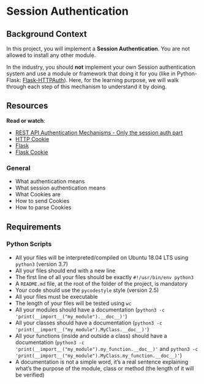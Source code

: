 # Session Authentication

<div class="panel panel-default" id="project-description">
  <div class="panel-body">
    <h2>Background Context</h2>

<p>In this project, you will implement a <strong>Session Authentication</strong>. You are not allowed to install any other module.</p>

<p>In the industry, you should <strong>not</strong> implement your own Session authentication system and use a module or framework that doing it for you (like in Python-Flask: <a href="https://flask-httpauth.readthedocs.io/en/latest/" title="Flask-HTTPAuth" target="_blank">Flask-HTTPAuth</a>). Here, for the learning purpose, we will walk through each step of this mechanism to understand it by doing.</p>

<h2>Resources</h2>

<p><strong>Read or watch</strong>:</p>

<ul>
<li><a href="https://www.youtube.com/watch?v=501dpx2IjGY&ab_channel=JavaBrains" title="REST API Authentication Mechanisms - Only the session auth part" target="_blank">REST API Authentication Mechanisms - Only the session auth part</a> </li>
<li><a href="https://developer.mozilla.org/en-US/docs/Web/HTTP/Headers/Cookie" title="HTTP Cookie" target="_blank">HTTP Cookie</a> </li>
<li><a href="https://palletsprojects.com/p/flask/" title="Flask" target="_blank">Flask</a> </li>
<li><a href="https://flask.palletsprojects.com/en/1.1.x/quickstart/#cookies" title="Flask Cookie" target="_blank">Flask Cookie</a> </li>
</ul>

<h3>General</h3>

<ul>
<li>What authentication means</li>
<li>What session authentication means</li>
<li>What Cookies are</li>
<li>How to send Cookies</li>
<li>How to parse Cookies </li>
</ul>

<h2>Requirements</h2>

<h3>Python Scripts</h3>

<ul>
<li>All your files will be interpreted/compiled on Ubuntu 18.04 LTS using <code>python3</code> (version 3.7)</li>
<li>All your files should end with a new line</li>
<li>The first line of all your files should be exactly <code>#!/usr/bin/env python3</code></li>
<li>A <code>README.md</code> file, at the root of the folder of the project, is mandatory</li>
<li>Your code should use the <code>pycodestyle</code> style (version 2.5)</li>
<li>All your files must be executable</li>
<li>The length of your files will be tested using <code>wc</code></li>
<li>All your modules should have a documentation (<code>python3 -c 'print(__import__("my_module").__doc__)'</code>)</li>
<li>All your classes should have a documentation (<code>python3 -c 'print(__import__("my_module").MyClass.__doc__)'</code>)</li>
<li>All your functions (inside and outside a class) should have a documentation (<code>python3 -c 'print(__import__("my_module").my_function.__doc__)'</code> and <code>python3 -c 'print(__import__("my_module").MyClass.my_function.__doc__)'</code>)</li>
<li>A documentation is not a simple word, it’s a real sentence explaining what’s the purpose of the module, class or method (the length of it will be verified)</li>
</ul>

  </div>
</div>
